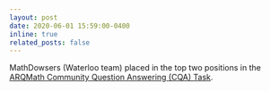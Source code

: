 ```yaml
---
layout: post
date: 2020-06-01 15:59:00-0400
inline: true
related_posts: false
---
```

MathDowsers (Waterloo team) placed in the top two positions in the [ARQMath Community Question Answering (CQA) Task](https://www.cs.rit.edu/~dprl/ARQMath/#:~:text=at%20CLEF%202022.-,ARQMath,-%2D1%20Best%20Paper).
